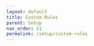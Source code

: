 ```yaml
---
layout: default
title: Custom Rules
parent: Setup
nav_order: 11
permalink: /setup/custom-rules
---
```

